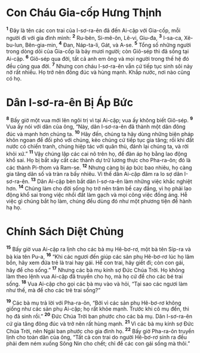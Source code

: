 # Con Cháu Gia-cốp Hưng Thịnh
<sup><b>1</b></sup> Ðây là tên các con trai của I-sơ-ra-ên đã đến Ai-cập với Gia-cốp, mỗi người đi với gia đình mình: <sup><b>2</b></sup> Ru-bên, Si-mê-ôn, Lê-vi, Giu-đa, <sup><b>3</b></sup> I-sa-ca, Xê-bu-lun, Bên-gia-min, <sup><b>4</b></sup> Ðan, Náp-ta-li, Gát, và A-se. <sup><b>5</b></sup> Tổng số những người trong dòng dõi của Gia-cốp là bảy mươi người; còn Giô-sép thì đã sống tại Ai-cập. <sup><b>6</b></sup> Giô-sép qua đời, tất cả anh em ông và mọi người trong thế hệ đó đều cũng qua đời. <sup><b>7</b></sup> Nhưng con cháu I-sơ-ra-ên vẫn cứ tiếp tục sinh sôi nảy nở rất nhiều. Họ trở nên đông đúc và hùng mạnh. Khắp nước, nơi nào cũng có họ.


# Dân I-sơ-ra-ên Bị Áp Bức
<sup><b>8</b></sup> Bấy giờ một vua mới lên ngôi trị vì tại Ai-cập; vua ấy không biết Giô-sép. <sup><b>9</b></sup> Vua ấy nói với dân của ông, “Này, dân I-sơ-ra-ên đã thành một dân đông đúc và mạnh hơn chúng ta. <sup><b>10</b></sup> Hãy đến, chúng ta hãy dùng những biện pháp khôn ngoan để đối phó với chúng, kẻo chúng cứ tiếp tục gia tăng; rồi khi đất nước có chiến tranh, chúng hiệp tác với quân thù, đánh lại chúng ta, và rời khỏi xứ.” <sup><b>11</b></sup> Vậy chúng lập các cai nô trên họ, để đàn áp họ bằng lao động khổ sai. Họ bị bắt xây cất các thành dự trữ lương thực cho Pha-ra-ôn; đó là các thành Pi-thom và Ram-se. <sup><b>12</b></sup> Nhưng càng bị áp bức bao nhiêu, họ càng gia tăng dân số và tràn ra bấy nhiêu. Vì thế dân Ai-cập đâm ra lo sợ dân I-sơ-ra-ên. <sup><b>13</b></sup> Dân Ai-cập bèn bắt dân I-sơ-ra-ên làm những việc khắc nghiệt hơn. <sup><b>14</b></sup> Chúng làm cho đời sống họ trở nên trăm bề cay đắng, vì họ phải lao động khổ sai trong việc nhồi đất làm gạch và mọi công việc đồng áng. Hễ việc gì chúng bắt họ làm, chúng đều dùng đó như một phương tiện để hành hạ họ.


# Chính Sách Diệt Chủng
<sup><b>15</b></sup> Bấy giờ vua Ai-cập ra lịnh cho các bà mụ Hê-bơ-rơ, một bà tên Síp-ra và bà kia tên Pu-a, <sup><b>16</b></sup> “Khi các ngươi đến giúp các sản phụ Hê-bơ-rơ lúc họ lâm bồn, hãy xem đứa trẻ là trai hay gái. Hễ con trai, hãy giết đi; còn con gái, hãy để cho sống.” <sup><b>17</b></sup> Nhưng các bà mụ kính sợ Ðức Chúa Trời. Họ không làm theo lệnh vua Ai-cập đã truyền cho họ, mà họ cứ để cho các bé trai sống. <sup><b>18</b></sup> Vua Ai-cập cho gọi các bà mụ vào và hỏi, “Tại sao các ngươi làm như thế, mà để cho các trẻ trai sống?”

<sup><b>19</b></sup> Các bà mụ trả lời với Pha-ra-ôn, “Bởi vì các sản phụ Hê-bơ-rơ không giống như các sản phụ Ai-cập; họ rất khỏe mạnh. Trước khi cô mụ đến, thì họ đã sinh rồi.” <sup><b>20</b></sup> Ðức Chúa Trời ban phước cho các bà mụ. Dân I-sơ-ra-ên cứ gia tăng đông đúc và trở nên rất hùng mạnh. <sup><b>21</b></sup> Vì các bà mụ kính sợ Ðức Chúa Trời, nên Ngài ban phước cho gia đình họ. <sup><b>22</b></sup> Bấy giờ Pha-ra-ôn truyền lịnh cho toàn dân của ông, “Tất cả con trai do người Hê-bơ-rơ sinh ra đều phải đem ném xuống Sông Nin cho chết; chỉ để các con gái sống mà thôi.”